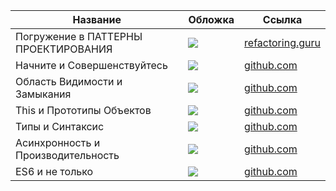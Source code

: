 | Название                             | Обложка                                                                                                   | Ссылка                                                                                                                                                                                                                                                                                                                                      |
| ------------------------------------ | --------------------------------------------------------------------------------------------------------- | ------------------------------------------------------------------------------------------------------------------------------------------------------------------------------------------------------------------------------------------------------------------------------------------------------------------------------------------- |
| Погружение в ПАТТЕРНЫ ПРОЕКТИРОВАНИЯ | ![](https://refactoring.guru/images/patterns/book/web-cover-ru-2x.png)                                    | [refactoring.guru](https://refactoring.guru/ru/design-patterns/book)                                                                                                                                                                                                                                                                        |
| Начните и Совершенствуйтесь          | ![](https://github.com/azat-io/you-dont-know-js-ru/raw/master/up%20%26%20going/cover.jpg)                 | [github.com](https://github.com/azat-io/you-dont-know-js-ru/blob/master/up%20%26%20going/README.md#%D0%92%D1%8B-%D0%BD%D0%B5-%D0%B7%D0%BD%D0%B0%D0%B5%D1%82%D0%B5-js-%D0%9D%D0%B0%D1%87%D0%BD%D0%B8%D1%82%D0%B5-%D0%B8-%D0%A1%D0%BE%D0%B2%D0%B5%D1%80%D1%88%D0%B5%D0%BD%D1%81%D1%82%D0%B2%D1%83%D0%B9%D1%82%D0%B5%D1%81%D1%8C)              |
| Область Видимости и Замыкания        | ![](https://github.com/azat-io/you-dont-know-js-ru/raw/master/scope%20%26%20closures/cover.jpg)           | [github.com](https://github.com/azat-io/you-dont-know-js-ru/blob/master/scope%20%26%20closures/README.md#%D0%92%D1%8B-%D0%BD%D0%B5-%D0%B7%D0%BD%D0%B0%D0%B5%D1%82%D0%B5-js-%D0%9E%D0%B1%D0%BB%D0%B0%D1%81%D1%82%D1%8C-%D0%B2%D0%B8%D0%B4%D0%B8%D0%BC%D0%BE%D1%81%D1%82%D0%B8-%D0%B8-%D0%B7%D0%B0%D0%BC%D1%8B%D0%BA%D0%B0%D0%BD%D0%B8%D1%8F) |
| This и Прототипы Объектов            | ![](https://github.com/azat-io/you-dont-know-js-ru/raw/master/this%20%26%20object%20prototypes/cover.jpg) | [github.com](https://github.com/azat-io/you-dont-know-js-ru/blob/master/this%20%26%20object%20prototypes/README.md#you-dont-know-js-this--object-prototypes)                                                                                                                                                                                |
| Типы и Синтаксис                     | ![](https://github.com/azat-io/you-dont-know-js-ru/raw/master/types%20%26%20grammar/cover.jpg)            | [github.com](https://github.com/azat-io/you-dont-know-js-ru/blob/master/types%20%26%20grammar/README.md#you-dont-know-js-types--grammar)                                                                                                                                                                                                    |
| Асинхронность и Производительность   | ![](https://github.com/azat-io/you-dont-know-js-ru/raw/master/async%20%26%20performance/cover.jpg)        | [github.com](https://github.com/azat-io/you-dont-know-js-ru/blob/master/async%20%26%20performance/README.md#you-dont-know-js-async--performance)                                                                                                                                                                                            |
| ES6 и не только                      | ![](https://github.com/azat-io/you-dont-know-js-ru/raw/master/es6%20%26%20beyond/cover.jpg)               | [github.com](https://github.com/azat-io/you-dont-know-js-ru/blob/master/es6%20%26%20beyond/README.md#you-dont-know-js-es6--beyond)                                                                                                                                                                                                          |
